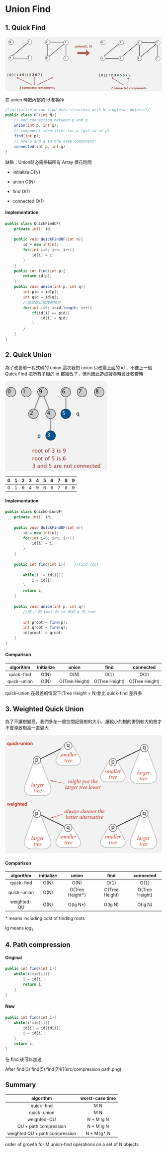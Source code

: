 # Union Find

## 1. Quick Find

![img](src/quickFindUF.png)

在 union 時把內部的 id 都換掉

```java
/*initialize union-find data structure with N singleton objects*/
public class UF(int N){
    // add connection between p and q
    union(int p, int q);
    // component identifier for p (get id of p)
    find(int p);
    // Are p and q in the same component?
    connected(int p, int q)  
}
```

缺點：Union時必需掃瞄所有 Array 很花時間

+ initialize O(N)

+ union O(N)

+ find O(1)

+ connected O(1)

#### Implementation

```java
public class QuickFindUF{
    private int[] id;

    public void QuickFindUF(int n){
        id = new int[n];
        for(int i=0; i<n; i++){
            id[i] = i;
        }
    }
    public int find(int p){
        return id[p];
    }
    public void union(int p, int q){
        int pid = id[p];
        int qid = id[q];
        //這就是比較慢的地方
        for(int i=0; i<id.length; i++){
            if(id[i] == pid){
                id[i] = qid;
            }
        }
    }
}
```

## 2. Quick Union

為了改善前一程式碼的 union 這次我們 union 只改最上面的 id ，不像上一個 Quick Find 把所有子樹的 id 都給改了，但也因此造成搜尋時會比較費時

![img](src/quickUnionUF.png)

| 0   | 1   | 2   | 3   | 4   | 5   | 6   | 7   | 8   | 9   |
|:---:|:---:|:---:|:---:|:---:|:---:|:---:|:---:|:---:|:---:|
| 0   | 1   | 9   | 4   | 9   | 6   | 6   | 7   | 8   | 9   |

#### Implementation

```java
public class QuickUnionUF{
    private int[] id;

    public void QuickFindUF(int n){
        id = new int[n];
        for(int i=0; i<n; i++){
            id[i] = i;
        }
    }

    public int find(int i){    //Find root

        while(i != id[i]){
            i = id[i];
        }
        return i;
    }

    public void union(int p, int q){    
        //把 p 的 root 的 id 改成 q 的 root

        int proot = fine(p);
        int qroot = fine(q);
        id[proot] = qroot;
    }
}
```

#### Comparison

| algorithm   | initialize | union          | find           | connected      |
|:-----------:|:----------:|:--------------:|:--------------:|:--------------:|
| quick-find  | O(N)       | O(N)           | O(1)           | O(1)           |
| quick-union | O(N)       | O(Tree Height) | O(Tree Height) | O(Tree Height) |

quick-union 在最差的情況下(Tree Height = N)會比 quick-find 差許多

## 3. Weighted Quick Union

為了不讓樹變高，我們多花一個空間記錄樹的大小，讓較小的樹的併到較大的樹才不會導致樹高一直變大

![](src/weightedUnionUF.png)

#### Comparison

| algorithm   | initialize | union            | find           | connected      |
|:-----------:|:----------:|:----------------:|:--------------:|:--------------:|
| quick-find  | O(N)       | O(N)             | O(1)           | O(1)           |
| quick-union | O(N)       | O(Tree Height\*) | O(Tree Height) | O(Tree Height) |
| weighted-QU | O(N)       | O(lg N\*)        | O(lg N)        | O(lg N)        |

\* means including cost of finding roots

lg means $log_2$

## 4. Path compression

#### Original

```java
public int find(int i){
    while(i!=id[i]){
        i = id[i];
        return i;    
    }
}
```

#### New

```java
public int find(int i){
    while(i!=id[i]){
        id[i] = id[id[i]];
        i = id[i];
    }
    return i;
}
```

在 find 後可以加速

After find(3) find(5) find(7)![](src/compression path.png)

## Summary

| algorithm                      | worst-case time |
|:------------------------------:|:---------------:|
| quick-find                     | M N             |
| quick-union                    | M N             |
| weighted-QU                    | N + M lg N      |
| QU + path compression          | N + M lg N      |
| weighted QU + path compression | N + M lg* N     |

order of growth for M union-find operations on a set of N objects
